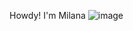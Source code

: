  Howdy! I'm Milana ![image](https://github.com/user-attachments/assets/dbe02596-b073-4ccd-b8e7-e9eddfe4530e)

